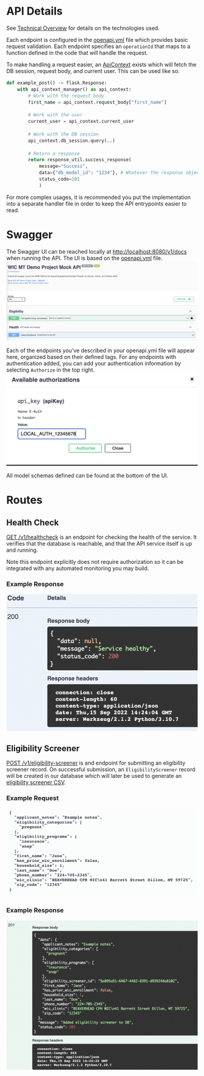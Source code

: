 # API Details

See [Technical Overview](./technical-overview.md) for details on the technologies used.

Each endpoint is configured in the [openapi.yml](/app/openapi.yml) file which provides basic request validation. Each endpoint specifies an `operationId` that maps to a function defined in the code that will handle the request.

To make handling a request easier, an [ApiContext](/app/api/util/api_context.py) exists which will fetch the DB session, request body, and current user. This can be used like so:
```py
def example_post() -> flask.Response:
    with api_context_manager() as api_context:
        # Work with the request body
        first_name = api_context.request_body["first_name"]

        # Work with the user
        current_user = api_context.current_user

        # Work with the DB session
        api_context.db_session.query(..)

        # Return a response
        return response_util.success_response(
            message="Success",
            data={"db_model_id": "1234"}, # Whatever the response object should be
            status_code=201
            )
```
For more complex usages, it is recommended you put the implementation into a separate handler file in order to keep the API entrypoints easier to read.

# Swagger

The Swagger UI  can be reached locally at [http://localhost:8080/v1/docs](http://localhost:8080/v1/docs) when running the API. The UI is based on the [openapi.yml](/app/openapi.yml) file.
![Swagger UI](/docs/app/images/swagger-ui.png)

Each of the endpoints you've described in your openapi.yml file will appear here, organized based on their defined tags. For any endpoints with authentication added, you can add your authentication information by selecting `Authorize` in the top right.
![Swagger Auth](/docs/app/images/swagger-auth.png)

All model schemas defined can be found at the bottom of the UI.

# Routes

## Health Check
[GET /v1/healthcheck](/app/api/route/healthcheck.py) is an endpoint for checking the health of the service. It verifies that the database is reachable, and that the API service itself is up and running.

Note this endpoint explicitly does not require authorization so it can be integrated with any automated monitoring you may build.

### Example Response
![Example Response](/docs/app/images/healthcheck-response.png)

## Eligibility Screener
[POST /v1/eligibility-screener](/app/api/route/eligibility.py) is and endpoint for submitting an eligibility screener record. On successful submission, an `EligibilityScreener` record will be created in our database which will later be used to generate an [eligibility screener CSV](/app/api/scripts/create_eligibility_screener_csv.py).

### Example Request
![Example Request](/docs/app/images/eligibility-screener-request.png)

### Example Response
![Example Response](/docs/app/images/eligibility-screener-response.png)